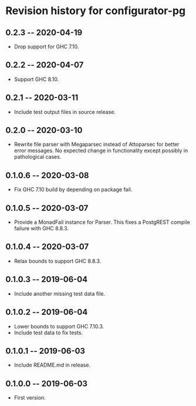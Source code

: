 # Revision history for configurator-pg

## 0.2.3 -- 2020-04-19

* Drop support for GHC 7.10.

## 0.2.2 -- 2020-04-07

* Support GHC 8.10.

## 0.2.1 -- 2020-03-11

* Include test output files in source release.

## 0.2.0 -- 2020-03-10

* Rewrite file parser with Megaparsec instead of
  Attoparsec for better error messages. No expected
  change in functionality except possibly in
  pathological cases.

## 0.1.0.6 -- 2020-03-08

* Fix GHC 7.10 build by depending on package fail.

## 0.1.0.5 -- 2020-03-07

* Provide a MonadFail instance for Parser.
  This fixes a PostgREST compile failure with GHC 8.8.3.

## 0.1.0.4 -- 2020-03-07

* Relax bounds to support GHC 8.8.3.

## 0.1.0.3 -- 2019-06-04

* Include another missing test data file.

## 0.1.0.2 -- 2019-06-04

* Lower bounds to support GHC 7.10.3.
* Include test data to fix tests.

## 0.1.0.1 -- 2019-06-03

* Include README.md in release.

## 0.1.0.0 -- 2019-06-03

* First version.
